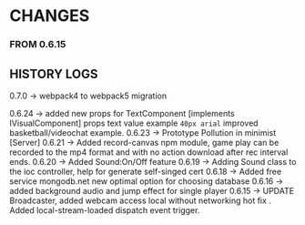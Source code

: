 
# CHANGES 
### FROM 0.6.15

## HISTORY LOGS

0.7.0  -> webpack4 to webpack5  migration

0.6.24 -> added new props for TextComponent [implements IVisualComponent] props text value example `40px arial`
          improved basketball/videochat example.
0.6.23 -> Prototype Pollution in minimist [Server] 
0.6.21 -> Added record-canvas npm module, game play can be recorded to the mp4 format and with no action download after rec interval ends. 
0.6.20 -> Added Sound:On/Off feature 
0.6.19 -> Adding Sound class to the ioc controller, help for generate self-singed cert
0.6.18 -> Added free service mongodb.net new optimal option for choosing database
0.6.16 -> added background audio and jump effect for single player
0.6.15 -> UPDATE Broadcaster, added webcam access local without networking hot fix . Added local-stream-loaded dispatch event trigger.
